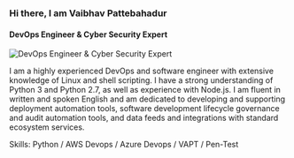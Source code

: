 ### Hi there, I am Vaibhav Pattebahadur
#### DevOps Engineer & Cyber Security Expert
![DevOps Engineer & Cyber Security Expert](https://arturssmirnovs.github.io/github-profile-readme-generator/images/banner.png)

I am a highly experienced DevOps and software engineer with extensive knowledge of Linux and shell scripting. I have a strong understanding of Python 3 and Python 2.7, as well as experience with Node.js. I am fluent in written and spoken English and am dedicated to developing and supporting deployment automation tools, software development lifecycle governance and audit automation tools, and data feeds and integrations with standard ecosystem services.


Skills: Python / AWS Devops / Azure Devops / VAPT / Pen-Test

